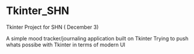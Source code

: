 # Tkinter_SHN
Tkinter Project for SHN ( December 3)

A simple mood tracker/journaling application built on Tkinter
Trying to push whats possibe with Tkinter in terms of modern UI
